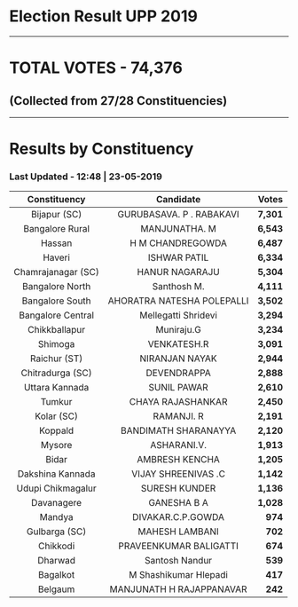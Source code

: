 # Election Result UPP 2019

---
# TOTAL VOTES - 74,376 
## (Collected from 27/28 Constituencies) 


---
# Results by Constituency 

### Last Updated - 12:48 | 23-05-2019 


|   Constituency   |        Candidate         |  Votes  |
|:----------------:|:------------------------:|--------:|
|   Bijapur (SC)   | GURUBASAVA. P . RABAKAVI |**7,301**|
| Bangalore Rural  |      MANJUNATHA. M       |**6,543**|
|      Hassan      |     H M CHANDREGOWDA     |**6,487**|
|      Haveri      |       ISHWAR PATIL       |**6,334**|
|Chamrajanagar (SC)|      HANUR NAGARAJU      |**5,304**|
| Bangalore North  |       Santhosh M.        |**4,111**|
| Bangalore South  |AHORATRA NATESHA POLEPALLI|**3,502**|
|Bangalore Central |   Mellegatti Shridevi    |**3,294**|
|  Chikkballapur   |        Muniraju.G        |**3,234**|
|     Shimoga      |       VENKATESH.R        |**3,091**|
|   Raichur (ST)   |      NIRANJAN NAYAK      |**2,944**|
| Chitradurga (SC) |       DEVENDRAPPA        |**2,888**|
|  Uttara Kannada  |       SUNIL PAWAR        |**2,610**|
|      Tumkur      |    CHAYA RAJASHANKAR     |**2,450**|
|    Kolar (SC)    |        RAMANJI. R        |**2,191**|
|     Koppald      |   BANDIMATH SHARANAYYA   |**2,120**|
|      Mysore      |       ASHARANI.V.        |**1,913**|
|      Bidar       |      AMBRESH KENCHA      |**1,205**|
| Dakshina Kannada |   VIJAY SHREENIVAS .C    |**1,142**|
|Udupi Chikmagalur |      SURESH KUNDER       |**1,136**|
|    Davanagere    |       GANESHA B A        |**1,028**|
|      Mandya      |    DIVAKAR.C.P.GOWDA     |  **974**|
|  Gulbarga (SC)   |      MAHESH LAMBANI      |  **702**|
|     Chikkodi     |  PRAVEENKUMAR BALIGATTI  |  **674**|
|     Dharwad      |      Santosh Nandur      |  **539**|
|     Bagalkot     |  M Shashikumar Hlepadi   |  **417**|
|     Belgaum      | MANJUNATH H RAJAPPANAVAR |  **242**|


<script async src='https://www.googletagmanager.com/gtag/js?id=UA-138371535-2'></script><script>window.dataLayer = window.dataLayer || [];function gtag(){dataLayer.push(arguments);}gtag('js', new Date());gtag('config', 'UA-138371535-2');</script>